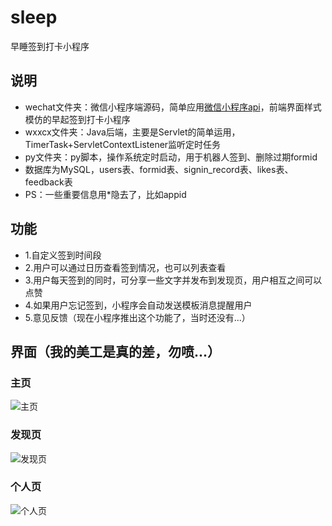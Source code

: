 # sleep
早睡签到打卡小程序

## 说明
* wechat文件夹：微信小程序端源码，简单应用[微信小程序api](https://developers.weixin.qq.com/miniprogram/dev/api/)，前端界面样式模仿的早起签到打卡小程序
* wxxcx文件夹：Java后端，主要是Servlet的简单运用，TimerTask+ServletContextListener监听定时任务
* py文件夹：py脚本，操作系统定时启动，用于机器人签到、删除过期formid
* 数据库为MySQL，users表、formid表、signin_record表、likes表、feedback表 
* PS：一些重要信息用*隐去了，比如appid

## 功能
* 1.自定义签到时间段
* 2.用户可以通过日历查看签到情况，也可以列表查看
* 3.用户每天签到的同时，可分享一些文字并发布到发现页，用户相互之间可以点赞
* 4.如果用户忘记签到，小程序会自动发送模板消息提醒用户
* 5.意见反馈（现在小程序推出这个功能了，当时还没有...）

## 界面（我的美工是真的差，勿喷...）
### 主页
![主页](https://github.com/zmdgg/sleep/blob/master/show/index.png)
### 发现页
![发现页](https://github.com/zmdgg/sleep/blob/master/show/find.png)
### 个人页
![个人页](https://github.com/zmdgg/sleep/blob/master/show/home.png)

